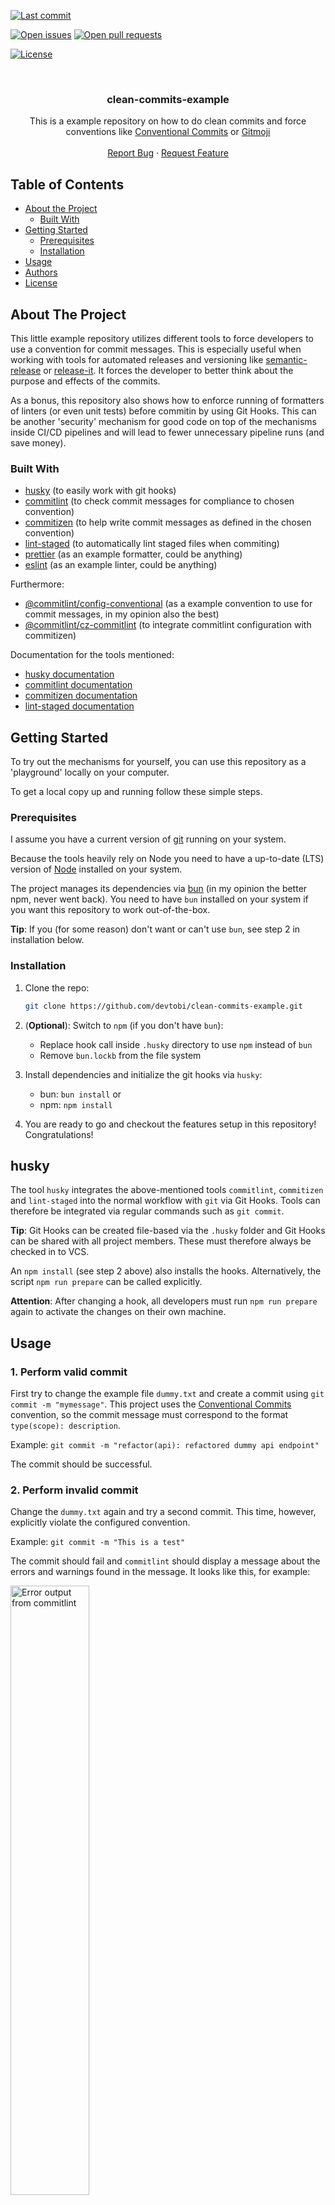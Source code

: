 [![Last commit][commit-shield]][commit-url]

[![Open issues][issues-shield]][issues-url]
[![Open pull requests][pr-shield]][pr-url]

[![License][license-shield]][license-url]

<br />
<p align="center">
  <h3 align="center">clean-commits-example</h3>

  <p align="center">
    This is a example repository on how to do clean commits and force conventions like <a href="https://www.conventionalcommits.org/en/v1.0.0/">Conventional Commits</a> or <a href="https://gitmoji.dev/specification">Gitmoji</a>
    <br />
    <br />
    <a href="https://github.com/devtobi/clean-commits-example/issues/new/choose">Report Bug</a>
    ·
    <a href="https://github.com/devtobi/clean-commits-example/issues/new/choose">Request Feature</a>
  </p>
</p>

<!-- TABLE OF CONTENTS -->

## Table of Contents

- [About the Project](#about-the-project)
  - [Built With](#built-with)
- [Getting Started](#getting-started)
  - [Prerequisites](#prerequisites)
  - [Installation](#installation)
- [Usage](#usage)
- [Authors](#authors)
- [License](#license)

## About The Project

This little example repository utilizes different tools to force developers to use a convention for commit messages. This is especially useful when working with tools for automated releases and versioning like [semantic-release](https://github.com/semantic-release/semantic-release) or [release-it](https://github.com/release-it/release-it). It forces the developer to better think about the purpose and effects of the commits.

As a bonus, this repository also shows how to enforce running of formatters of linters (or even unit tests) before commitin by using Git Hooks. This can be another 'security' mechanism for good code on top of the mechanisms inside CI/CD pipelines and will lead to fewer unnecessary pipeline runs (and save money).

### Built With

- [husky](https://github.com/typicode/husky) (to easily work with git hooks)
- [commitlint](https://github.com/conventional-changelog/commitlint) (to check commit messages for compliance to chosen convention)
- [commitizen](https://github.com/commitizen/cz-cli) (to help write commit messages as defined in the chosen convention)
- [lint-staged](https://github.com/lint-staged/lint-staged) (to automatically lint staged files when commiting)
- [prettier](https://github.com/prettier/prettier) (as an example formatter, could be anything)
- [eslint](https://github.com/eslint/eslint) (as an example linter, could be anything)

Furthermore:

- [@commitlint/config-conventional](@commitlint/config-conventional) (as a example convention to use for commit messages, in my opinion also the best)
- [@commitlint/cz-commitlint](https://www.npmjs.com/package/@commitlint/cz-commitlint) (to integrate commitlint configuration with commitizen)

Documentation for the tools mentioned:

- [husky documentation](https://typicode.github.io/husky/how-to.html)
- [commitlint documentation](https://commitlint.js.org/reference/configuration.html)
- [commitizen documentation](http://commitizen.github.io/cz-cli/)
- [lint-staged documentation](https://github.com/lint-staged/lint-staged?tab=readme-ov-file#configuration)

## Getting Started

To try out the mechanisms for yourself, you can use this repository as a 'playground' locally on your computer.

To get a local copy up and running follow these simple steps.

### Prerequisites

I assume you have a current version of [git](https://git-scm.com) running on your system.

Because the tools heavily rely on Node you need to have a up-to-date (LTS) version of [Node](https://nodejs.org/en) installed on your system.

The project manages its dependencies via [bun](https://bun.sh) (in my opinion the better npm, never went back). You need to have `bun` installed on your system if you want this repository to work out-of-the-box.

**Tip**: If you (for some reason) don't want or can't use `bun`, see step 2 in installation below.

### Installation

1. Clone the repo:

   ```sh
   git clone https://github.com/devtobi/clean-commits-example.git
   ```

2. (**Optional**): Switch to `npm` (if you don't have `bun`):

   - Replace hook call inside `.husky` directory to use `npm` instead of `bun`
   - Remove `bun.lockb` from the file system

3. Install dependencies and initialize the git hooks via `husky`:

   - bun: `bun install` or
   - npm: `npm install`

4. You are ready to go and checkout the features setup in this repository! Congratulations!

## husky

The tool `husky` integrates the above-mentioned tools `commitlint`, `commitizen` and `lint-staged` into the normal workflow with `git` via Git Hooks. Tools can therefore be integrated via regular commands such as `git commit`.

**Tip**: Git Hooks can be created file-based via the `.husky` folder and Git Hooks can be shared with all project members. These must therefore always be checked in to VCS.

An `npm install` (see step 2 above) also installs the hooks. Alternatively, the script `npm run prepare` can be called explicitly.

**Attention**: After changing a hook, all developers must run `npm run prepare` again to activate the changes on their own machine.

## Usage

### 1. Perform valid commit

First try to change the example file `dummy.txt` and create a commit using `git commit -m "mymessage"`. This project uses the [Conventional Commits](https://www.conventionalcommits.org/en/v1.0.0/#specification) convention, so the commit message must correspond to the format `type(scope): description`.

Example: `git commit -m "refactor(api): refactored dummy api endpoint"`

The commit should be successful.

### 2. Perform invalid commit

Change the `dummy.txt` again and try a second commit. This time, however, explicitly violate the configured convention.

Example: `git commit -m "This is a test"`

The commit should fail and `commitlint` should display a message about the errors and warnings found in the message. It looks like this, for example:

<img src="./docs/commitlint-output.png" alt="Error output from commitlint" width="50%"/>

The convention used by `commitlint` is defined in [`commitlint.config.mjs`](commitlint.config.mjs). You can experiment with other conventions by installing [additional npm packages](https://www.npmjs.com/search?q=commitlint%2Fconfig) or extend the configuration file to meet your own specific needs by [creating your own rules](https://commitlint.js.org/reference/rules-configuration.html).

A minimal configuration for `commitlint` looks like this (and follows the convention "Conventional Commits"):

```js
export default {
  extends: ["@commitlint/config-conventional"],
};
```

### 3. Commit interactively

If you need help writing your commit message, simply run `git commit` and the interactive CLI `commitizen` will appear to assist you according to the configured convention.

The interactive interface will look like this:

<img src="./docs/commitizen-output.png" alt="Output of commitizen" width="50%"/>

The interactive CLI can be configured via the file [`.czrc`](/.czrc). There are various [adapter packages](https://github.com/commitizen/cz-cli?tab=readme-ov-file#adapters) to support different conventions.

**Tip:** We recommend using the adapter [`@commitlint/cz-commitlint`](https://www.npmjs.com/package/@commitlint/cz-commitlint), as this integrates the two tools `commitlint` and `commitizen` and the `commitlint` configuration is also automatically used for the interactive CLI.

A minimal configuration for `commitizen` (with inheritance of the `commitlint` convention) looks as follows:

```json
{
  "path": "@commitlint/cz-commitlint"
}
```

### 4. Linting and formatting before committing

Put an invalid change to the file `dummy.js` in the git staging area (via IDE or via `git add dummy.js`) and try to commit it. `lint-staged` scans files in the staging area and has them checked by the configured tools. An error should then have occurred due to `prettier` or `eslint`, depending on whether it is a formatting problem or a coding problem. The commit was not carried out.

An example error message looks like this:

<img src="./docs/lintstaged-output.png" alt="Output from lint-staged" width="25%"/>

The linter and formatter to be used by `lint-staged` can be configured in the file [`.lintstagedrc.json`](/.lintstagedrc.json). CLI tools to be executed are specified here using pattern matching on file extensions. If several patterns are matched, several tools are also executed in parallel.

An example configuration for `lint-staged` looks as follows:

```json
{
  "*.{js,ts}": ["eslint"],
  "*": "prettier --check"
}
```

With the above configuration, for example, a `dummy.js` file is checked in parallel using `eslint` and `prettier --check`. A file `dummy.json` would only be checked by `prettier --check`. More information on the configuration can be found [in the official documentation](https://github.com/lint-staged/lint-staged?tab=readme-ov-file#configuration).

### End

Congratulations! You have tried out all the use cases!

Further examples can be found in the documentation of the tools used:

- [husky documentation](https://typicode.github.io/husky/how-to.html)
- [commitlint documentation](https://commitlint.js.org/reference/configuration.html)
- [commitizen documentation](http://commitizen.github.io/cz-cli/)
- [lint-staged-documentation](https://github.com/lint-staged/lint-staged?tab=readme-ov-file#configuration)

## Authors

- **Tobias Stadler** - [devtobi](https://github.com/devtobi)

<!-- LICENSE -->

## License

Distributed under the MIT License. See [LICENSE][license-url] for more information.

<!-- MARKDOWN LINKS & IMAGES -->
<!-- https://www.markdownguide.org/basic-syntax/#reference-style-links -->

[issues-shield]: https://img.shields.io/github/issues-raw/devtobi/clean-commits-example?style=for-the-badge&logo=github
[issues-url]: https://github.com/devtobi/clean-commits-example/issues?q=is%3Aopen+is%3Aissue+
[pr-shield]: https://img.shields.io/github/issues-pr-raw/devtobi/clean-commits-example?style=for-the-badge&logo=github&label=Pull%20Requests
[pr-url]: https://github.com/devtobi/clean-commits-example/pulls?q=is%3Apr+is%3Aopen
[license-shield]: https://img.shields.io/github/license/devtobi/clean-commits-example.svg?style=for-the-badge&logo=github
[license-url]: https://github.com/devtobi/clean-commits-example/blob/main/LICENSE
[commit-shield]: https://img.shields.io/github/last-commit/devtobi/clean-commits-example?style=for-the-badge&logo=github
[commit-url]: https://github.com/devtobi/clean-commits-example/commit/main
